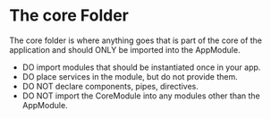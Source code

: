 # The core Folder

The core folder is where anything goes that is part of the core of the application and should ONLY be imported into the AppModule.

- DO import modules that should be instantiated once in your app.
- DO place services in the module, but do not provide them.
- DO NOT declare components, pipes, directives.
- DO NOT import the CoreModule into any modules other than the AppModule.
